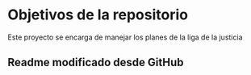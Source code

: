 # Objetivos de la repositorio

Este proyecto se encarga de manejar los planes de la liga de la justicia

## Readme modificado desde GitHub
